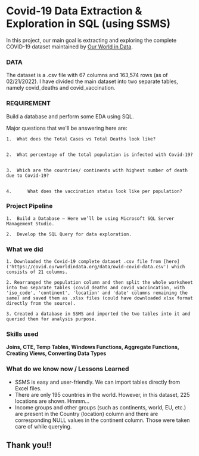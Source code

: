 
# Covid-19 Data Extraction & Exploration in SQL (using SSMS)

In this project, our main goal is extracting and exploring the complete COVID-19 dataset maintained by [Our World in Data](https://github.com/owid/covid-19-data/tree/master/public/data).

### DATA

The dataset is a .csv file with 67 columns and 163,574 rows (as of 02/21/2022). I have divided the main dataset into two separate tables, namely covid_deaths and covid_vaccination. 

### REQUIREMENT

Build a database and perform some EDA using SQL.

Major questions that we'll be answering here are:


    1.	What does the Total Cases vs Total Deaths look like?


    2.	What percentage of the total population is infected with Covid-19?
    
    
    3.	Which are the countries/ continents with highest number of death due to Covid-19?


    4.      What does the vaccination status look like per population? 
### Project Pipeline

    1.	Build a Database – Here we’ll be using Microsoft SQL Server Management Studio.
    
    2.	Develop the SQL Query for data exploration.

### What we did
    1. Downloaded the Covid-19 complete dataset .csv file from [here]('https://covid.ourworldindata.org/data/owid-covid-data.csv') which consists of 21 columns.
    
    2. Rearranged the population column and then split the whole worksheet into two separate tables (covid_deaths and covid_vaccincation, with 'iso_code', 'continent', 'location' and 'date' columns remaining the same) and saved them as .xlsx files (could have downloaded xlsx format directly from the source).
    
    3. Created a database in SSMS and imported the two tables into it and queried them for analysis purpose.

### Skills used 
**Joins, CTE, Temp Tables, Windows Functions, Aggregate Functions, Creating Views, Converting Data Types**

### What do we know now / Lessons Learned

* SSMS is easy and user-friendly. We can import tables directly from Excel files.
* There are only 195 countries in the world. However, in this dataset, 225 locations are shown. Hmmm...
* Income groups and other groups (such as continents, world, EU, etc.) are present in the Country (location) column and there are corresponding NULL values in the continent column. Those were taken care of while querying.


## Thank you!!


